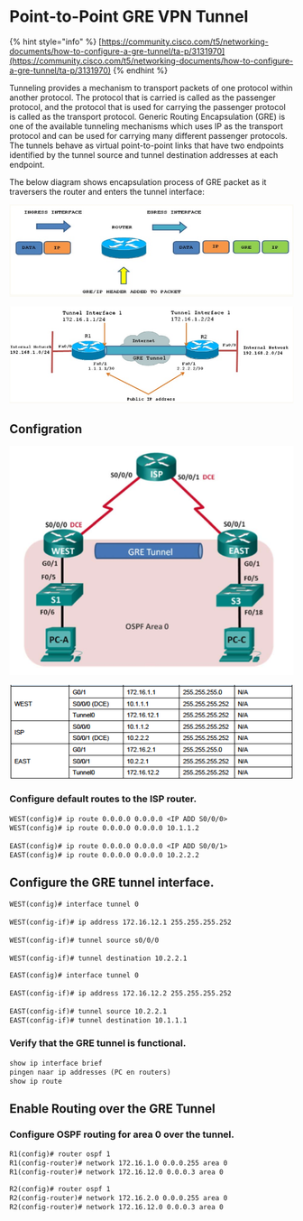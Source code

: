 # Point-to-Point GRE VPN Tunnel

{% hint style="info" %}
[https://community.cisco.com/t5/networking-documents/how-to-configure-a-gre-tunnel/ta-p/3131970](https://community.cisco.com/t5/networking-documents/how-to-configure-a-gre-tunnel/ta-p/3131970)
{% endhint %}

Tunneling provides a mechanism to transport packets of one protocol within another protocol. The protocol that is carried is called as the passenger protocol, and the protocol that is used for carrying the passenger protocol is called as the transport protocol. Generic Routing Encapsulation \(GRE\) is one of the available tunneling mechanisms which uses IP as the transport protocol and can be used for carrying many different passenger protocols. The tunnels behave as virtual point-to-point links that have two endpoints identified by the tunnel source and tunnel destination addresses at each endpoint.

The below diagram shows encapsulation process of GRE packet as it traversers the router and enters the tunnel interface:

![](../.gitbook/assets/137281-gre1.jpg)

![](../.gitbook/assets/137288-gre2.jpg)



## Configration

![](../.gitbook/assets/screenshot-2018-12-18-at-20.27.35.png)

![](../.gitbook/assets/screenshot-2018-12-21-at-14.27.55.png)

### Configure default routes to the ISP router.

```text
WEST(config)# ip route 0.0.0.0 0.0.0.0 <IP ADD S0/0/0>
WEST(config)# ip route 0.0.0.0 0.0.0.0 10.1.1.2

EAST(config)# ip route 0.0.0.0 0.0.0.0 <IP ADD S0/0/1>
EAST(config)# ip route 0.0.0.0 0.0.0.0 10.2.2.2
```

## Configure the GRE tunnel interface.

```text
WEST(config)# interface tunnel 0

WEST(config-if)# ip address 172.16.12.1 255.255.255.252

WEST(config-if)# tunnel source s0/0/0

WEST(config-if)# tunnel destination 10.2.2.1
```

```text
EAST(config)# interface tunnel 0

EAST(config-if)# ip address 172.16.12.2 255.255.255.252

EAST(config-if)# tunnel source 10.2.2.1
EAST(config-if)# tunnel destination 10.1.1.1
```

### Verify that the GRE tunnel is functional.

```text
show ip interface brief
pingen naar ip addresses (PC en routers)
show ip route
```

## Enable Routing over the GRE Tunnel

### Configure OSPF routing for area 0 over the tunnel.

```text
R1(config)# router ospf 1
R1(config-router)# network 172.16.1.0 0.0.0.255 area 0 
R1(config-router)# network 172.16.12.0 0.0.0.3 area 0
```

```text
R2(config)# router ospf 1
R2(config-router)# network 172.16.2.0 0.0.0.255 area 0 
R2(config-router)# network 172.16.12.0 0.0.0.3 area 0
```

